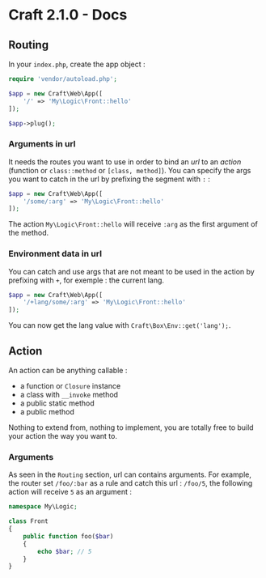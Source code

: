 # Craft 2.1.0 - Docs

## Routing

In your `index.php`, create the app object :

```php
require 'vendor/autoload.php';

$app = new Craft\Web\App([
    '/' => 'My\Logic\Front::hello'
]);

$app->plug();
```

### Arguments in url

It needs the routes you want to use in order to bind an *url* to an *action* (function or `class::method` or `[class, method]`).
You can specify the args you want to catch in the url by prefixing the segment with `:` :

```php
$app = new Craft\Web\App([
    '/some/:arg' => 'My\Logic\Front::hello'
]);
```

The action `My\Logic\Front::hello` will receive `:arg` as the first argument of the method.

### Environment data in url

You can catch and use args that are not meant to be used in the action by prefixing with `+`, for exemple : the current lang.

```php
$app = new Craft\Web\App([
    '/+lang/some/:arg' => 'My\Logic\Front::hello'
]);
```

You can now get the lang value with `Craft\Box\Env::get('lang');`.


## Action

An action can be anything callable :
- a function or `Closure` instance
- a class with `__invoke` method
- a public static method
- a public method

Nothing to extend from, nothing to implement, you are totally free to build your action the way you want to.

### Arguments

As seen in the `Routing` section, url can contains arguments. For example, the router set `/foo/:bar` as a rule and catch
this url : `/foo/5`, the following action will receive `5` as an argument :

```php
namespace My\Logic;

class Front
{
    public function foo($bar)
    {
        echo $bar; // 5
    }
}
```